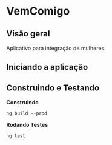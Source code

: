 # VemComigo

## Visão geral
Aplicativo para integração de mulheres.

## Iniciando a aplicação

## Construindo e Testando
**Construindo**
```
ng build --prod
```
**Rodando Testes**
```
ng test
```



